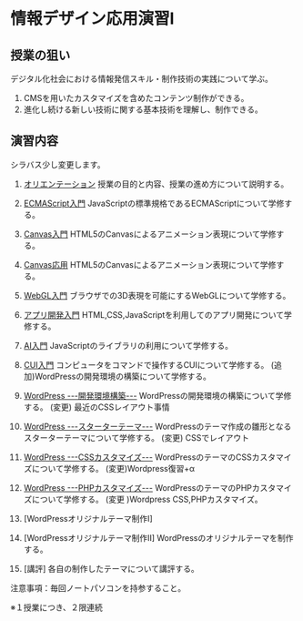 # 情報デザイン応用演習I

## 授業の狙い

デジタル化社会における情報発信スキル・制作技術の実践について学ぶ。

1. CMSを用いたカスタマイズを含めたコンテンツ制作ができる。
2. 進化し続ける新しい技術に関する基本技術を理解し、制作できる。

## 演習内容
シラバス少し変更します。

1. [オリエンテーション](./ida_01.md)
授業の目的と内容、授業の進め方について説明する。

2. [ECMAScript入門](./ida_02.md)
JavaScriptの標準規格であるECMAScriptについて学修する。

3. [Canvas入門](./ida_03.md)
HTML5のCanvasによるアニメーション表現について学修する。

4. [Canvas応用](./ida_04.md)
HTML5のCanvasによるアニメーション表現について学修する。

5. [WebGL入門](./ida_05.md)
ブラウザでの3D表現を可能にするWebGLについて学修する。

6. [アプリ開発入門](./ida_06.md)
HTML,CSS,JavaScriptを利用してのアプリ開発について学修する。

7. [AI入門](./ida_07.md)
JavaScriptのライブラリの利用について学修する。

8. [CUI入門](./ida_08.md)
コンピュータをコマンドで操作するCUIについて学修する。
(追加)WordPressの開発環境の構築について学修する。

9. [WordPress ---開発環境構築---](./ida_09.md)
WordPressの開発環境の構築について学修する。
(変更) 最近のCSSレイアウト事情

10. [WordPress ---スターターテーマ---](./ida_10.md)
WordPressのテーマ作成の雛形となるスターターテーマについて学修する。
(変更) CSSでレイアウト

11. [WordPress ---CSSカスタマイズ---](./ida_11.md)
WordPressのテーマのCSSカスタマイズについて学修する。
(変更)Wordpress復習+α

12.  [WordPress ---PHPカスタマイズ---](./ida_12.md)
WordPressのテーマのPHPカスタマイズについて学修する。
(変更 )Wordpress CSS,PHPカスタマイズ。

13. [WordPressオリジナルテーマ制作I]
14. [WordPressオリジナルテーマ制作II]
WordPressのオリジナルテーマを制作する。

15. [講評]
各自の制作したテーマについて講評する。

注意事項：毎回ノートパソコンを持参すること。

※１授業につき、２限連続